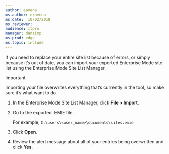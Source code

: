```yaml
---
author: eavena
ms.author: eravena
ms.date:  10/02/2018
ms.reviewer:
audience: itpromanager: dansimp
ms.prod: edge
ms.topic: include
---
```


If you need to replace your entire site list because of errors, or simply because it’s out of date, you can import your exported Enterprise Mode site list using the Enterprise Mode Site List Manager.

> [!IMPORTANT]
> Importing your file overwrites everything that’s currently in the tool, so make sure it’s what want to do.

1.  In the Enterprise Mode Site List Manager, click **File \> Import**.

2.  Go to the exported .EMIE file.<p>For example, `C:\users\<user_name>\documents\sites.emie`

1.  Click **Open**.

2.  Review the alert message about all of your entries being overwritten and click **Yes**.
